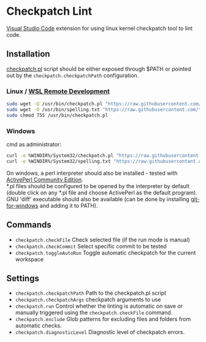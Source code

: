 # Checkpatch Lint

[Visual Studio Code](https://github.com/Microsoft/vscode) extension for using linux kernel checkpatch tool to lint code.

## Installation

[checkpatch.pl](https://github.com/torvalds/linux/blob/master/scripts/checkpatch.pl) script should be either exposed through $PATH or
pointed out by the `checkpatch.checkpatchPath` configuration.

### Linux / [WSL Remote Development](https://code.visualstudio.com/docs/remote/wsl)
  ```bash
sudo wget -O /usr/bin/checkpatch.pl "https://raw.githubusercontent.com/torvalds/linux/master/scripts/checkpatch.pl"
sudo wget -O /usr/bin/spelling.txt "https://raw.githubusercontent.com/torvalds/linux/master/scripts/spelling.txt"
sudo chmod 755 /usr/bin/checkpatch.pl
  ```

### Windows

cmd as administrator:
  ```bash
curl -o %WINDIR%/System32/checkpatch.pl "https://raw.githubusercontent.com/torvalds/linux/master/scripts/checkpatch.pl"
curl -o %WINDIR%/System32/spelling.txt "https://raw.githubusercontent.com/torvalds/linux/master/scripts/spelling.txt"
  ```
On windows, a perl interpreter should also be installed - tested with [ActivePerl Community Edition](https://www.activestate.com/products/activeperl/downloads/).  
*.pl files should be configured to be opened by the interpreter by default (double click on any *.pl file and choose ActivePerl as the default program).
GNU 'diff' executable should also be available (can be done by installing [git-for-windows](https://git-scm.com/download/win) and adding it to PATH).

## Commands
* `checkpatch.checkFile` Check selected file (if the run mode is manual)
* `checkpatch.checkCommit` Select specific commit to be tested
* `checkpatch.toggleAutoRun` Toggle automatic checkpatch for the current workspace

## Settings
* `checkpatch.checkpatchPath` Path to the checkpatch.pl script
* `checkpatch.checkpatchArgs` checkpatch arguments to use
* `checkpatch.run` Control whether the linting is automatic on save or manually triggered using the `checkpatch.checkFile` command.
* `checkpatch.exclude` Glob patterns for excluding files and folders from automatic checks.
* `checkpatch.diagnosticLevel` Diagnostic level of checkpatch errors.
